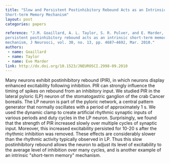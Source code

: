 ```yaml
---
title: "Slow and Persistent Postinhibitory Rebound Acts as an Intrinsic
Short-term Memory Mechanism"
layout: post
categories: papers

reference: "J.M. Goaillard, A. L. Taylor, S. R. Pulver, and E. Marder, Slow and
persistent postinhibitory rebound acts as an intrinsic short-term memory
mechanism, J Neurosci, vol. 30, no. 13, pp. 4687–4692, Mar. 2010."
authors: 
 - name: Goaillard
 - name: Taylor
 - name: Eve Marder
link: http://dx.doi.org/10.1523/JNEUROSCI.2998-09.2010
---
```


Many neurons exhibit postinhibitory rebound (PIR), in which neurons display
enhanced excitability following inhibition. PIR can strongly influence the
timing of spikes on rebound from an inhibitory input. We studied PIR in the
lateral pyloric (LP) neuron of the stomatogastric ganglion of the crab Cancer
borealis. The LP neuron is part of the pyloric network, a central pattern
generator that normally oscillates with a period of approximately 1 s. We used
the dynamic clamp to create artificial rhythmic synaptic inputs of various
periods and duty cycles in the LP neuron. Surprisingly, we found that the
strength of PIR increased slowly over multiple cycles of synaptic input.
Moreover, this increased excitability persisted for 10-20 s after the rhythmic
inhibition was removed. These effects are considerably slower than the rhythmic
activity typically observed in LP. Thus this slow postinhibitory rebound allows
the neuron to adjust its level of excitability to the average level of
inhibition over many cycles, and is another example of an intrinsic "short-term
memory" mechanism.
